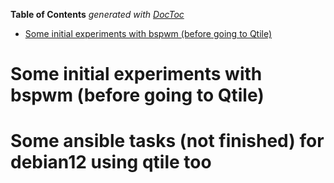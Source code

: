 <!-- START doctoc generated TOC please keep comment here to allow auto update -->
<!-- DON'T EDIT THIS SECTION, INSTEAD RE-RUN doctoc TO UPDATE -->
**Table of Contents**  *generated with [DocToc](https://github.com/thlorenz/doctoc)*

- [Some initial experiments with bspwm (before going to Qtile)](#some-initial-experiments-with-bspwm-before-going-to-qtile)

<!-- END doctoc generated TOC please keep comment here to allow auto update -->

# Some initial experiments with bspwm (before going to Qtile)

# Some ansible tasks (not finished) for debian12 using qtile too